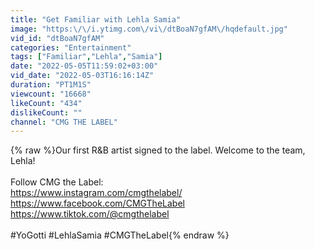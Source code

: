 ```yaml
---
title: "Get Familiar with Lehla Samia"
image: "https:\/\/i.ytimg.com\/vi\/dtBoaN7gfAM\/hqdefault.jpg"
vid_id: "dtBoaN7gfAM"
categories: "Entertainment"
tags: ["Familiar","Lehla","Samia"]
date: "2022-05-05T11:59:02+03:00"
vid_date: "2022-05-03T16:16:14Z"
duration: "PT1M1S"
viewcount: "16668"
likeCount: "434"
dislikeCount: ""
channel: "CMG THE LABEL"
---
```

{% raw %}Our first R&amp;B artist signed to the label. Welcome to the team, Lehla! <br /><br />Follow CMG the Label:<br /><a rel="nofollow" target="blank" href="https://www.instagram.com/cmgthelabel/">https://www.instagram.com/cmgthelabel/</a> <br /><a rel="nofollow" target="blank" href="https://www.facebook.com/CMGTheLabel">https://www.facebook.com/CMGTheLabel</a><br /><a rel="nofollow" target="blank" href="https://www.tiktok.com/@cmgthelabel">https://www.tiktok.com/@cmgthelabel</a><br /><br />#YoGotti #LehlaSamia #CMGTheLabel{% endraw %}
